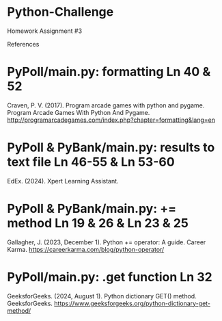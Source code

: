 # Python-Challenge
Homework Assignment #3

References 

# PyPoll/main.py: formatting Ln 40 & 52
Craven, P. V. (2017). Program arcade games with python and pygame. Program Arcade Games With Python And Pygame. http://programarcadegames.com/index.php?chapter=formatting&lang=en 

# PyPoll & PyBank/main.py: results to text file Ln 46-55 & Ln 53-60 
EdEx. (2024). Xpert Learning Assistant. 

# PyPoll & PyBank/main.py: += method Ln 19 & 26 & Ln 23 & 25
Gallagher, J. (2023, December 1). Python += operator: A guide. Career Karma. https://careerkarma.com/blog/python-operator/ 

# PyPoll/main.py: .get function Ln 32
GeeksforGeeks. (2024, August 1). Python dictionary GET() method. GeeksforGeeks. https://www.geeksforgeeks.org/python-dictionary-get-method/ 
